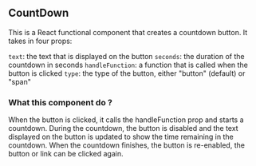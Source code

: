## CountDown 

This is a React functional component that creates a countdown button. It takes in four props:

`text`: the text that is displayed on the button
`seconds`: the duration of the countdown in seconds
`handleFunction`: a function that is called when the button is clicked
`type`: the type of the button, either "button" (default) or "span"

### What this component do ?

When the button is clicked, it calls the handleFunction prop and starts a countdown. During the countdown, the button is disabled and the text displayed on the button is updated to show the time remaining in the countdown. When the countdown finishes, the button is re-enabled, the button or link can be clicked again.